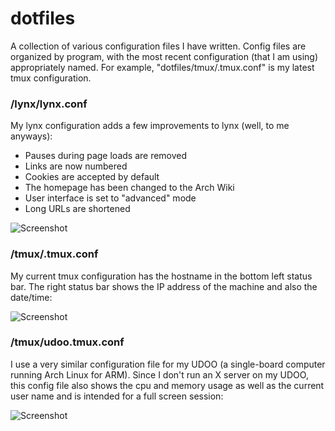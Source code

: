 # dotfiles
A collection of various configuration files I have written. Config files are organized by program, with the most recent configuration (that I am using) appropriately named. For example, "dotfiles/tmux/.tmux.conf" is my latest tmux configuration.

### /lynx/lynx.conf
My lynx configuration adds a few improvements to lynx (well, to me anyways):
* Pauses during page loads are removed
* Links are now numbered
* Cookies are accepted by default
* The homepage has been changed to the Arch Wiki
* User interface is set to "advanced" mode
* Long URLs are shortened

![Screenshot](https://i.imgur.com/jqlnG43.png "lynx screenshot")

### /tmux/.tmux.conf
My current tmux configuration has the hostname in the bottom left status bar. The right status bar shows the IP address of the machine and also the date/time:

![Screenshot](http://i.imgur.com/FTe1RpG.png "tmux screenshot") 

### /tmux/udoo.tmux.conf
I use a very similar configuration file for my UDOO (a single-board computer running Arch Linux for ARM). Since I don't run an X server on my UDOO, this config file also shows the cpu and memory usage as well as the current user name and is intended for a full screen session:

![Screenshot](https://i.imgur.com/CQzUI3K.png "tmux screenshot")
